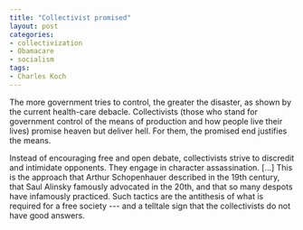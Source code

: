 ```yaml
---
title: "Collectivist promised"
layout: post
categories:
- collectivization
- Obamacare
- socialism
tags:
- Charles Koch
---
```


The more government tries to control, the greater the disaster, as shown by the current health-care debacle. Collectivists (those who stand for government control of the means of production and how people live their lives) promise heaven but deliver hell. For them, the promised end justifies the means.

Instead of encouraging free and open debate, collectivists strive to discredit and intimidate opponents. They engage in character assassination. [...] This is the approach that Arthur Schopenhauer described in the 19th century, that Saul Alinsky famously advocated in the 20th, and that so many despots have infamously practiced. Such tactics are the antithesis of what is required for a free society --- and a telltale sign that the collectivists do not have good answers.
